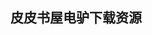 ## 皮皮书屋电驴下载资源 

[Agile Java.chm]: (ed2k://|file|Agile%20Java.chm|4698045|1800f529d59f6dc9aea7ced96be3ea59|h=2pr63k6kh74jeaedvidmguffqnhpqdax|/)

[算法帝国.pdf]: (ed2k://|file|%E7%AE%97%E6%B3%95%E5%B8%9D%E5%9B%BD.pdf|8138353|9ff9fa6b18704dbe4d4712600a12ccf7|h=rlxuw7crhokxaqk5mfvkojss6spo5tba|/)

[古今数学思想(第三册).pdf]: (ed2k://|file|%E5%8F%A4%E4%BB%8A%E6%95%B0%E5%AD%A6%E6%80%9D%E6%83%B3%28%E7%AC%AC%E4%B8%89%E5%86%8C%29.pdf|14435191|556bd677d7e45c59a9e5ab85e531ee8f|h=cxgahzj6xqk27bijruc4kc6d65mbjegv|/)

[Mac Security Bible.pdf]: (ed2k://|file|Mac%20Security%20Bible.pdf|18464859|4349007e0ca86e796cd41e49c51081b3|h=2d3lprs5hekcwc2bgbgz673fklji4pos|/)

[Blade Servers and Virtualization_ Transforming Enterprise Computing While Cutting Costs.pdf]: (ed2k://|file|Blade%20Servers%20and%20Virtualization_%20Transforming%20Enterprise%20Computing%20While%20Cutting%20Costs.pdf|10617044|fbe11714151ece6abb8ccc42c387dead|h=rvkktj2n6sb6qj2npykeoamarw3vzn7e|/)

[Android in Action, Second Edition.pdf]: (ed2k://|file|Android%20in%20Action%2C%20Second%20Edition.pdf|23435847|efe3feba24466cffb111b9080ef8e573|h=mie3g5gjwarwfbfi3in2geblmlkhg5sg|/)

[Cracking Drupal_ A Drop in the Bucket.pdf]: (ed2k://|file|Cracking%20Drupal_%20A%20Drop%20in%20the%20Bucket.pdf|10444046|c2ace158526a26e94044d8bed812fd35|h=34sqjqvrcgz22suh7i5xp3zy5afxaoeu|/)

[Mastering Node.js.pdf]: (ed2k://|file|Mastering%20Node.js.pdf|3164127|4ba8506ae8264ae1ed3f41a0094074e5|h=6j7i5pkqnoe5ws4v3kapi7iz2kydukf2|/)

[Starting Out with C++_ Early Objects (7th Edition).pdf]: (ed2k://|file|Starting%20Out%20with%20C%2B%2B_%20Early%20Objects%20%287th%20Edition%29.pdf|7248816|733cc91694681496ea9be8be217d0848|h=j5pn72bhb43dhdlxwzmvodm45y5pysfi|/)

[Eclipse_3.3_API.chm]: (ed2k://|file|Eclipse_3.3_API.chm|11824362|84336b75fe409f9e3d8223329047919a|h=spjnydzcanjuohpzfvsgbly5elqqykbn|/)

[Enterprise Mac Security_ Mac OS X Snow Leopard, 2nd Edition.pdf]: (ed2k://|file|Enterprise%20Mac%20Security_%20Mac%20OS%20X%20Snow%20Leopard%2C%202nd%20Edition.pdf|16287499|76293a02469467c791cf4203e9d8280e|h=4iipwg55q7kucc42hrtmparo5zvbgitn|/)

[Information Retrieval – SciFinder.pdf]: (ed2k://|file|Information%20Retrieval%20%E2%80%93%20SciFinder.pdf|5228591|39757e7768478061bb762d23f4700cf2|h=5h5nkjzq7kffr3wsmjrz4utyrscpqmst|/)

[Cloud Computing with VMware vCloud Director.pdf]: (ed2k://|file|Cloud%20Computing%20with%20VMware%20vCloud%20Director.pdf|17396913|616a8333fab9ecaa7e8abfd0671a3eaf|h=7cpyvrx23wo6wervprsqwqhfq66jq4qz|/)

[Learning Java, 4 Edition.pdf]: (ed2k://|file|Learning%20Java%2C%204%20Edition.pdf|21837725|d040143c57a0be9e8e5fc0847524f505|h=e4y6s3s2r7sgxfuoo4knhgwxzp2b2exb|/)

[Level Up!.pdf]: (ed2k://|file|Level%20Up%21.pdf|10559379|ef108fae8bc99f55635c038383ea2be7|h=iiblre637dtppf7krjunhigej54ekmdm|/)

[趣味程序导学-Delphi.pdf]: (ed2k://|file|%E8%B6%A3%E5%91%B3%E7%A8%8B%E5%BA%8F%E5%AF%BC%E5%AD%A6-Delphi.pdf|3267357|37dc19478b38d4df658bbd1d71430ba5|h=lap6miajt2gw62cnobv23chwqhangt7d|/)

[深入PHP：面向对象、模式与实践(第三版).pdf]: (ed2k://|file|%E6%B7%B1%E5%85%A5PHP%EF%BC%9A%E9%9D%A2%E5%90%91%E5%AF%B9%E8%B1%A1%E3%80%81%E6%A8%A1%E5%BC%8F%E4%B8%8E%E5%AE%9E%E8%B7%B5%28%E7%AC%AC%E4%B8%89%E7%89%88%29.pdf|34843273|93faec265f1e966f76f518fda561cfd7|h=pwpzulonya27q55k45us4yxb76rr3qp6|/)

[Head First Object-Oriented Analysis and Design.pdf]: (ed2k://|file|Head%20First%20Object-Oriented%20Analysis%20and%20Design.pdf|53508983|3404d7c62ae6a877c5f80b04ffb42cec|h=zbupepcfeyh2bal54rhlstsbjrxellgk|/)

[Ethernet, 2nd Edition.pdf]: (ed2k://|file|Ethernet%2C%202nd%20Edition.pdf|20359929|7bf105ac75db8b24d4d529751c578a39|h=v65bxwmm4ovvv5ua7jgalmokmhxhvhlx|/)

[Programming Microsoft’s Clouds.pdf]: (ed2k://|file|Programming%20Microsoft%E2%80%99s%20Clouds.pdf|20688108|bbd87200a0a5c5f86da214a2eb820b6e|h=clrpj4fzfhba2scjwpock2wo6w2mxpqp|/)

[Diablo 2006 The Sin War Trilogy_01-Birthright.pdf]: (ed2k://|file|Diablo%202006%20The%20Sin%20War%20Trilogy_01-Birthright.pdf|477666|fc04821900cb4a31dab4011b53e2f97d|h=esigmtnjkuptuv6acpwvl2ielbo4wfxj|/)

[Expert .NET 2.0 IL Assembler.pdf]: (ed2k://|file|Expert%20.NET%202.0%20IL%20Assembler.pdf|3584364|8877803aadd61ddc43b91dc3b6fa5f68|h=m2prjn35i7bmwl26hf2jgc6jwm3b3a57|/)

[Developing.Android.on.Android epub.pdf]: (ed2k://|file|Developing.Android.on.Android%20epub.pdf|26600688|5b0129f0f2cef8da2608dd232ec97fa1|h=fbxcd2oqg7uybq2qdux6tzv3jkus6avv|/)

[Publishing with iBooks Author.pdf]: (ed2k://|file|Publishing%20with%20iBooks%20Author.pdf|10869135|72eebe71e2e74b6c35c4f5fdc0c17248|h=isrlbjxj54bhasz65cjs6pc3dolihqly|/)

[Web2py Enterprise Web Framework, 2nd Ed.pdf]: (ed2k://|file|Web2py%20Enterprise%20Web%20Framework%2C%202nd%20Ed.pdf|4134138|2545f4fd48a4f2dc5c3d9c2a742a5a94|h=zj4mertuwuf5wxhl74dfsldzwmpvvufp|/)

[Structural Analysis of Complex Networks.pdf]: (ed2k://|file|Structural%20Analysis%20of%20Complex%20Networks.pdf|7508803|2fb52c91c1eeca9fe8bd344c3a98da14|h=eypissennegg4naitwtwokv367hi4y62|/)

[A Bug Hunter’s Diary.pdf]: (ed2k://|file|A%20Bug%20Hunter%E2%80%99s%20Diary.pdf|5408712|e906cd0a36e1a5d25d3f770e87c07b37|h=6htmydnwe5yxqitjat5as5vljgf2ie26|/)

[J2ME Bluetooth Programming.pdf]: (ed2k://|file|J2ME%20Bluetooth%20Programming.pdf|918557|159f7e0ef961b724933040636a1aad70|h=ldvxlrymmyxnsynbfgzdtndtena3rqfc|/)

[这就是搜索引擎.pdf]: (ed2k://|file|%E8%BF%99%E5%B0%B1%E6%98%AF%E6%90%9C%E7%B4%A2%E5%BC%95%E6%93%8E.pdf|35459882|44020b72aabd67a52e3e6ce38e908b97|h=fqnnj22rx7l6vswkwhaga6zklrjqves2|/)

[数据结构题集(C语言版).pdf]: (ed2k://|file|%E6%95%B0%E6%8D%AE%E7%BB%93%E6%9E%84%E9%A2%98%E9%9B%86%28C%E8%AF%AD%E8%A8%80%E7%89%88%29.pdf|19015453|59c2959754537c0a0eeb231ad8e228db|h=um6kdcofowt6sjivmfi6jdcwa2z6q252|/)

[SAS Macro Programming Made Easy, Second Edition.pdf]: (ed2k://|file|SAS%20Macro%20Programming%20Made%20Easy%2C%20Second%20Edition.pdf|6719163|a4812709f820d45c29a34ab052bc42c6|h=egk45dghdgp2opet35jzpctwalizxdrp|/)

[Beginning Digital Image Processing.pdf]: (ed2k://|file|Beginning%20Digital%20Image%20Processing.pdf|14041883|bd599b6d3721b3f886d32cb9dfdcc92d|h=bvy2jk25otcytstv3kghw4n6x2czm26o|/)

[Planning for Big Data.pdf]: (ed2k://|file|Planning%20for%20Big%20Data.pdf|3501332|8e869ac2243a8d2f2fa98b7e26462e72|h=z7izk5hiuel45nufj6sqxwklfdwnhzd7|/)

[.NET 4.0 Generics Beginner’s Guide.pdf]: (ed2k://|file|.NET%204.0%20Generics%20Beginner%E2%80%99s%20Guide.pdf|7791593|94875c81c342c48f05f92bf2c9706f22|h=5bdyjge2xdmsbmpkaqz654gwqbfnipmf|/)

[Understanding MySQL Internals.pdf]: (ed2k://|file|Understanding%20MySQL%20Internals.pdf|1742125|61d32a1e2109bdbcc4cb0f865dd481fd|h=eipvd2wo52z2xvub7muavgzhtvobvzw6|/)

[Django web 开发指南.pdf]: (ed2k://|file|Django%20web%20%E5%BC%80%E5%8F%91%E6%8C%87%E5%8D%97.pdf|10124099|c6f204ebf38bdca207af271ee5468177|h=bjtpzm5moq2w3jjpybrmblq2a4qxllvt|/)

[Coding and Information Theory, Second Edition.pdf]: (ed2k://|file|Coding%20and%20Information%20Theory%2C%20Second%20Edition.pdf|1623820|a1502aa78966acf1c1af7e4989524d95|h=it67qqclcv4aejvxch5kb34cllinnijn|/)

[C++ by example.pdf]: (ed2k://|file|C%2B%2B%20by%20example.pdf|2127279|20ceb7f7d66b7cd2633ddbdff71467e6|h=kxirmjq453o6tie3tii2m5trijwxinix|/)

[Microsoft SQL Server 2008 R2 Master Data Services.pdf]: (ed2k://|file|Microsoft%20SQL%20Server%202008%20R2%20Master%20Data%20Services.pdf|8317811|38f0f825862854e4c5b5c1fc2c2b3b72|h=ar4u5kopb3qwebzilaa66mddgps6mzjp|/)

[Game Programming with Python, Lua, and Ruby.chm]: (ed2k://|file|Game%20Programming%20with%20Python%2C%20Lua%2C%20and%20Ruby.chm|2447678|3e1179c7f6871de41821cda45ffc3202|h=eerjavo4iwbhhq6zzhcc7hosimi7v2qt|/)

[A Bug Hunter’s Diary.pdf]: (ed2k://|file|A%20Bug%20Hunter%E2%80%99s%20Diary.pdf|5408712|e906cd0a36e1a5d25d3f770e87c07b37|h=6htmydnwe5yxqitjat5as5vljgf2ie26|/)

[Pro SpringSource dm Server™.pdf]: (ed2k://|file|Pro%20SpringSource%20dm%20Server%E2%84%A2.pdf|8062739|f7b8f38ec82a995eb3f2a59c632c6c18|h=gv4birynj5qhowh7xvofe7c6aofjkghm|/)

[Linux Dictionary.pdf]: (ed2k://|file|Linux%20Dictionary.pdf|8355603|602db92ab44f58e88210c8c8da627789|h=o6oqkfdjjqtayxebwyvu2d6r25htrfom|/)

[Software Engineering-A Practitioner’s Approach(fifth edition).pdf]: (ed2k://|file|Software%20Engineering-A%20Practitioner%E2%80%99s%20Approach%28fifth%20edition%29.pdf|5140892|47be34f3c0126b2c3331ca61b81aafd7|h=bsvyddc4q5fdiv6mam533jy6jmbdfcm5|/)

[The Busy Coder’s Guide to Android Development.pdf]: (ed2k://|file|The%20Busy%20Coder%E2%80%99s%20Guide%20to%20Android%20Development.pdf|8587424|1f58f46ee4b7fe963371ce34a326c56c|h=rx6d34cqkv3t36ftvf4bfcrovucuybyq|/)

[Digital Image Processing_ A Practical Introduction Using Java.pdf]: (ed2k://|file|Digital%20Image%20Processing_%20A%20Practical%20Introduction%20Using%20Java.pdf|39989741|c5a5d10445da65c9b36c474e45a2489a|h=uvh7zqx5ww254nkhrudlnk7lxwud36e3|/)

[Silverlight 3 Programmer’s Reference.pdf]: (ed2k://|file|Silverlight%203%20Programmer%E2%80%99s%20Reference.pdf|11972573|c7e166ca7e119355503f84194a309cdb|h=bnt77eu76rojle66i4viswscwapdldcf|/)

[Solaris 10_ The Complete Reference.pdf]: (ed2k://|file|Solaris%2010_%20The%20Complete%20Reference.pdf|10252476|15b52566720be560e8fb5486c4ccd3e3|h=iuslqsuer4gpyg4fmjxamezeyqckz5pg|/)

[CCNP ROUTE 642-902 Official Certification Guide.pdf]: (ed2k://|file|CCNP%20ROUTE%20642-902%20Official%20Certification%20Guide.pdf|6431444|091e00c4ea6992d9f2e9d4d096fbe0b2|h=2mcgcy7ftukks6hixwsmihsl2mo5n4o5|/)

[Asking the right questions, A guide to critical thinking, 8th edition.pdf]: (ed2k://|file|Asking%20the%20right%20questions%2C%20A%20guide%20to%20critical%20thinking%2C%208th%20edition.pdf|4206061|a1d4a3d79f0bac0f99594c0d867a6161|h=7tfkrtnkmwmr6fgkqzm754tiogvjwy6i|/)

[Introduction to Pararrel Computing.pdf]: (ed2k://|file|Introduction%20to%20Pararrel%20Computing.pdf|5002912|2e80d6264af25ed3538360f9042b7225|h=v4cocd2zxlruvi5ah6wbb5fq3manaipc|/)

[Oracle XML开发手册.zip]: (ed2k://|file|Oracle%20XML%E5%BC%80%E5%8F%91%E6%89%8B%E5%86%8C.zip|5170161|5474ded2cd8cc55132c7f1707c9eb902|h=rfubli75yvrznb2aeglmott2mciowqnz|/)

[Advanced Programming in the UNIX Environment, 3rd Edition (高清).pdf]: (ed2k://|file|Advanced%20Programming%20in%20the%20UNIX%20Environment%2C%203rd%20Edition%20%28%E9%AB%98%E6%B8%85%29.pdf|24767292|afd2902ea730d3787c925f0ea73076a6|h=xab5itewe4yih4rgusr3lxgvgneyu7y5|/)

[The Intelligent Investor.pdf]: (ed2k://|file|The%20Intelligent%20Investor.pdf|5603424|a7e9d515f9dc6370a3441e9bab3462f9|h=amregf6ihznko75mnwpgrk4bljiwhcec|/)

[The RSpec Book.pdf]: (ed2k://|file|The%20RSpec%20Book.pdf|2312613|0642706af57e6e3ec088095cf4d2ec88|h=dqj4umskdree7xlirfqn57owfgoyt3yg|/)

[Building a TypePad Blog People Want to Read.pdf]: (ed2k://|file|Building%20a%20TypePad%20Blog%20People%20Want%20to%20Read.pdf|18226381|fcf51f9e1016ac3ee973933d880567d6|h=a7l6vik464fwbl7ciznbcfrvlopvpsj7|/)

[Pro Oracle Database 10g RAC on Linux_ Installation, Administration, and Performance.pdf]: (ed2k://|file|Pro%20Oracle%20Database%2010g%20RAC%20on%20Linux_%20Installation%2C%20Administration%2C%20and%20Performance.pdf|63310910|9af8cbbc4925b3f19078e4b6daa7a3d4|h=v4ms4hhhjlrkf5evt5mj5noar2esvjes|/)

[Introduction to Software Quality.pdf]: (ed2k://|file|Introduction%20to%20Software%20Quality.pdf|6959623|6e130138349f0c311adf07eafd5dfb5b|h=xwzyi3qbyewf7lluxnazt3zzoourtmpd|/)

[Office 2010 Just the Steps For Dummies.pdf]: (ed2k://|file|Office%202010%20Just%20the%20Steps%20For%20Dummies.pdf|16403320|a54b544e56fe8bedf35f0d53df98ddc6|h=vx46irjwm3yg6fuskf2s52wigpohi54c|/)

[The Art of Concurrency_ A Thread Monkey’s Guide to Writing Parallel Applications.pdf]: (ed2k://|file|The%20Art%20of%20Concurrency_%20A%20Thread%20Monkey%E2%80%99s%20Guide%20to%20Writing%20Parallel%20Applications.pdf|18607768|4b973224a34118c9d8473b62e5cb1829|h=iwqrsjjw2t6ex2zzvm34voqtznykv35v|/)

[Compiler Construction Using Java, JavaCC, and Yacc (EPUB).pdf]: (ed2k://|file|Compiler%20Construction%20Using%20Java%2C%20JavaCC%2C%20and%20Yacc%20%28EPUB%29.pdf|19093673|f9e0e8303d27b55e39467fa37319a4af|h=o3x2lwqhvrzflvsqxdazguaig5rv4n5n|/)

[Solaris 10 System Administration Exam Prep_ CX-310-200, Part I (2nd Edition).pdf]: (ed2k://|file|Solaris%2010%20System%20Administration%20Exam%20Prep_%20CX-310-200%2C%20Part%20I%20%282nd%20Edition%29.pdf|10657601|67c36defef841dfe3cb81462063582c2|h=fo5dvnm2vaayfbplyvti37jg7uvrrvv2|/)

[精通CSS：高级Web标准解决方案.pdf]: (ed2k://|file|%E7%B2%BE%E9%80%9ACSS%EF%BC%9A%E9%AB%98%E7%BA%A7Web%E6%A0%87%E5%87%86%E8%A7%A3%E5%86%B3%E6%96%B9%E6%A1%88.pdf|49939895|d393252dd0319fc123d54392f659af66|h=fpx4j2vjh7ndjyevjoxmos234oo4qzaq|/)

[Services Blueprint_ Roadmap for Execution.chm]: (ed2k://|file|Services%20Blueprint_%20Roadmap%20for%20Execution.chm|3021717|62fdc2670982732f1825a7e7bf862203|h=7qltnxtkn7vblp7sohi4brjxkn6nhd4d|/)

[编程之美.pdf]: (ed2k://|file|%E7%BC%96%E7%A8%8B%E4%B9%8B%E7%BE%8E.pdf|38832302|d595d5db23d9a7d36e271847530890ab|h=55ijzuosy66oofqbknbfemg4vvcl3acs|/)

[Solaris 技术指南.pdf]: (ed2k://|file|Solaris%20%E6%8A%80%E6%9C%AF%E6%8C%87%E5%8D%97.pdf|49125468|1acea1d7d882574fdca41f5778884d08|h=srlupww5v24lddhnui4hmo63khclrdl5|/)

[Geometric Numerical Integration.pdf]: (ed2k://|file|Geometric%20Numerical%20Integration.pdf|9319066|2f8dc6e5bf3febc431784b0e4e0f59cb|h=psatswefduwwlonlxau5ixrgoko7vkhe|/)

[Adobe Photoshop Lightroom 2 on Demand.pdf]: (ed2k://|file|Adobe%20Photoshop%20Lightroom%202%20on%20Demand.pdf|27816145|7ebbd0966334a1867a2e92d308ca4931|h=qseugpwlluguc56gonxb6o5nc5osukro|/)

[Solaris 10 System Administration Essentials.pdf]: (ed2k://|file|Solaris%2010%20System%20Administration%20Essentials.pdf|6466305|1ee62be3e28b26fac803c74f53d12431|h=npeysunlj7yfr3xxd3xegw4mtusq4svc|/)

[MICROSOFT PROJECT 2010 IN DEPTH part 2 of 3.pdf]: (ed2k://|file|MICROSOFT%20PROJECT%202010%20IN%20DEPTH%20part%202%20of%203.pdf|38746355|257ca69ff4a6af646f072f39cd276cfe|h=yv7mr7qf77aynbc4ym7kzkzwjwopspxq|/)

[SCILAB教程.pdf]: (ed2k://|file|SCILAB%E6%95%99%E7%A8%8B.pdf|8446946|2f94c288cc5cc07aaa77f3e51759d741|h=u6ikpobw2qek3yxfrixcpj3cnhjhtdvv|/)

[Getting Started with NoSQL.pdf]: (ed2k://|file|Getting%20Started%20with%20NoSQL.pdf|4511318|0c6ea74399901d38d47a31eed9be19f0|h=3lxqsbh6k3qiz7zt6ttz5picjnwqt6va|/)

[Python学习笔记第二版.pdf]: (ed2k://|file|Python%E5%AD%A6%E4%B9%A0%E7%AC%94%E8%AE%B0%E7%AC%AC%E4%BA%8C%E7%89%88.pdf|1445835|6f865ca8bf4cc675f41147116927608b|h=s4qiutwy44zs4hkbihnlbox7l6cwdbsq|/)

[Essential SQL on SQL Server 2008.pdf]: (ed2k://|file|Essential%20SQL%20on%20SQL%20Server%202008.pdf|3426773|aaab04e98eb00c4c827bba172b353dd9|h=uapvebtswfa2n3kle2ih4sayj3o7dpmh|/)

[Network Your Computers & Devices Step by Step.pdf]: (ed2k://|file|Network%20Your%20Computers%20%26%20Devices%20Step%20by%20Step.pdf|30021199|79a78ba7aaa479c7fa8c312a520c8c14|h=lppsvjo2nknk5pvy7vhn3hfcnfelulnl|/)

[Easy PHP Websites with the Zend Framework.pdf]: (ed2k://|file|Easy%20PHP%20Websites%20with%20the%20Zend%20Framework.pdf|8215244|7a94bf79b4702feac70897b8d9d82bd9|h=5pc273sdua2fdy5whv66ndtytkwb4544|/)

[Flash CS5_ The Missing Manual.pdf]: (ed2k://|file|Flash%20CS5_%20The%20Missing%20Manual.pdf|17421998|f2bdac0d13b062e2502034db7caedf6d|h=5plpdvthp43lr4as5kxqyelerpfwrxac|/)

[Expert PHP 5 Tools.pdf]: (ed2k://|file|Expert%20PHP%205%20Tools.pdf|12532030|d27fcadcc76ec86a6e7d2427fc61f9dd|h=6kyotwpevzdgni5dtz3wzqslzh7y3zqg|/)

[Security for Service Oriented Architectures.pdf]: (ed2k://|file|Security%20for%20Service%20Oriented%20Architectures.pdf|5426883|469df91a8d7613c0d66020e1cf7a399b|h=4fstl4ebzej7zn2vzsbwhvmcxnv4ysvy|/)

[Excel Formulas and Functions For Dummies, 2nd Edition.pdf]: (ed2k://|file|Excel%20Formulas%20and%20Functions%20For%20Dummies%2C%202nd%20Edition.pdf|6397748|d5119074eefe1d06d6bb7d28ec0b09b7|h=mcs6llhc75yjnqgplptlnr7k5kxtsgk4|/)

